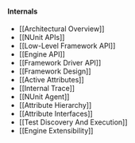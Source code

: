 #### Internals
 * [[Architectural Overview]]
 * [[NUnit APIs]]
 * [[Low-Level Framework API]]
 * [[Engine API]]
 * [[Framework Driver API]]
 * [[Framework Design]]
 * [[Active Attributes]]
 * [[Internal Trace]]
 * [[NUnit Agent]]
 * [[Attribute Hierarchy]]
 * [[Attribute Interfaces]]
 * [[Test Discovery And Execution]]
 * [[Engine Extensibility]]

